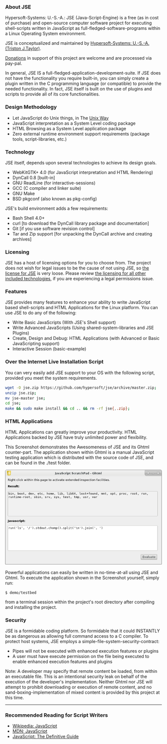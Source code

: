### About JSE

Hypersoft-Systems: U.-S.-A.: JSE (Java-Script-Engine) is a free (as in cost of 
purchase) and open-source computer software project for executing shell-scripts 
written in JavaScript as full-fledged-software-programs within a Linux Operating System environment.

JSE is conceptualized and maintained by [Hypersoft-Systems: U.-S.-A.](https://github.com/hypersoft/) [(Triston J.Taylor)](mailto:pc.wiz.tt@gmail.com).

[Donations](https://www.paypal.com/cgi-bin/webscr?cmd=_s-xclick&hosted_button_id=DG3H6F8DSG4BC)
in support of this project are welcome and are processed via pay-pal.

In general, JSE IS a full-fledged-application-development-suite. If JSE does not
have the functionality you require built-in, you can simply create a plugin written
in the C programming language (or compatible) to provide the needed 
functionality. In fact, JSE itself is built on the use of plugins and scripts 
to provide all of its core functionalities.

### Design Methodology

  - Let JavaScript do Unix things, in The [Unix Way](http://en.wikipedia.org/wiki/Unix_philosophy)
  - JavaScript interpretation as a System Level coding package
  - HTML Browsing as a System Level application package
  - Zero external runtime environment support requirements (package tools, script-libraries, etc.)

### Technology

JSE itself, depends upon several technologies to achieve its design goals.

  - WebKitGTK+ 4.0 (for JavaScript interpretation and HTML Rendering)
  - DynCall 0.8 \[built-in]
  - GNU ReadLine (for interactive-sessions)
  - GCC (C compiler and linker suite)
  - GNU Make
  - BSD pkgconf (also known as pkg-config)

JSE's build environment adds a few requirements:

  - Bash Shell 4.0+
  - curl \[to download the DynCall library package and documentation]
  - Git \[if you use software revision control]
  - Tar and Zip support \[for unpacking the DynCall archive and creating archives]

### Licensing

JSE has a host of licensing options for you to choose from. The project does not
wish for legal issues to be the cause of not using JSE, so [the license for JSE](share/license/license.txt)
is very loose. Please review [the licensing for all other included technologies](share/license),
if you are experiencing a legal permissions issue.

### Features

JSE provides many features to enhance your ability to write JavaScript based shell-scripts and
HTML Applications for the Linux platform. You can use JSE to do any of the following:

  - Write Basic JavaScripts (With JSE's Shell support)
  - Write Advanced JavaScripts (Using shared-system-libraries and JSE Plugins)
  - Create, Design and Debug: HTML Applications (with Advanced or Basic JavaScripting support)
  - Interactive Session (basic-example)

### Over the Internet Live Installation Script

You can very easily add JSE support to your OS with the following script,
provided you meet the system requirements.

```bash
wget -O jse.zip https://github.com/hypersoft/jse/archive/master.zip;
unzip jse.zip;
mv jse-master jse;
cd jse;
make && sudo make install && cd .. && rm -rf jse{,.zip};
```

### HTML Applications

HTML Applications can greatly improve your productivity. HTML Applications backed
by JSE have truly unlimited power and flexibility.

This Screenshot demonstrates the Awesomeness of JSE and its Ghtml counter-part.
The application shown within Ghtml is a manual JavaScript testing application
which is distributed with the source code of JSE, and can be found in the ./test
folder.

![Ghtml Testbed Screenshot](data/Screenshot_2018-11-18_20-42-20.png "Ghtml Testbed")

Powerful applications can easily be written in no-time-at-all using JSE and Ghtml.
To execute the application shown in the Screenshot yourself, simply run:

    $ demo/testbed

from a terminal session within the project's root directory after compiling and
installing the project.

### Security

<p>JSE is a formidable coding platform. So formidable that it could INSTANTLY be
  as dangerous as allowing full command access to a C compiler. To protect host
  systems, JSE employs a simple-file-system-security-contract:</p>

  - Pipes will not be executed with enhanced execution features or plugins
  - A user must have execute permission on the file being executed to enable enhanced execution features and plugins

<p>Note: 
A developer may specify that remote content be loaded, from within an executable file.
This is an intentional security leak on behalf of the execution of the developer's implementation.
Neither Ghtml nor JSE will attempt to prohibit downloading or execution of remote content, and no sand-boxing-implementation of mixed content is provided by this project at this time.
</p>

<hr>

### Recommended Reading for Script Writers
* [Wikipedia: JavaScript](http://en.wikipedia.org/wiki/JavaScript)
* [MDN: JavaScript](https://developer.mozilla.org/en-US/docs/Web/JavaScript)
* [JavaScript: The Definitive Guide](http://www.amazon.com/JavaScript-Definitive-Guide-David-Flanagan/dp/0596000480)
